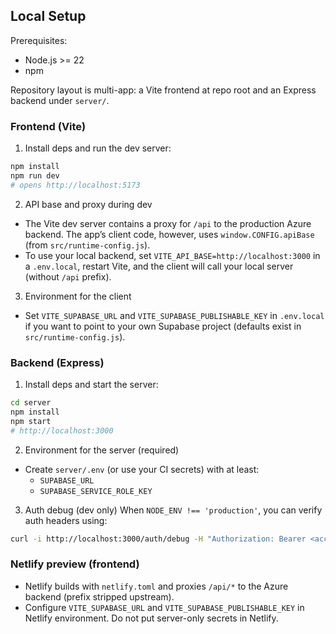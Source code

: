 ## Local Setup

Prerequisites:
- Node.js >= 22
- npm

Repository layout is multi-app: a Vite frontend at repo root and an Express backend under `server/`.

### Frontend (Vite)

1) Install deps and run the dev server:

```bash
npm install
npm run dev
# opens http://localhost:5173
```

2) API base and proxy during dev
- The Vite dev server contains a proxy for `/api` to the production Azure backend. The app’s client code, however, uses `window.CONFIG.apiBase` (from `src/runtime-config.js`).
- To use your local backend, set `VITE_API_BASE=http://localhost:3000` in a `.env.local`, restart Vite, and the client will call your local server (without `/api` prefix).

3) Environment for the client
- Set `VITE_SUPABASE_URL` and `VITE_SUPABASE_PUBLISHABLE_KEY` in `.env.local` if you want to point to your own Supabase project (defaults exist in `src/runtime-config.js`).

### Backend (Express)

1) Install deps and start the server:

```bash
cd server
npm install
npm start
# http://localhost:3000
```

2) Environment for the server (required)
- Create `server/.env` (or use your CI secrets) with at least:
  - `SUPABASE_URL`
  - `SUPABASE_SERVICE_ROLE_KEY`

3) Auth debug (dev only)
When `NODE_ENV !== 'production'`, you can verify auth headers using:

```bash
curl -i http://localhost:3000/auth/debug -H "Authorization: Bearer <access_token>"
```

### Netlify preview (frontend)

- Netlify builds with `netlify.toml` and proxies `/api/*` to the Azure backend (prefix stripped upstream).
- Configure `VITE_SUPABASE_URL` and `VITE_SUPABASE_PUBLISHABLE_KEY` in Netlify environment. Do not put server-only secrets in Netlify.


